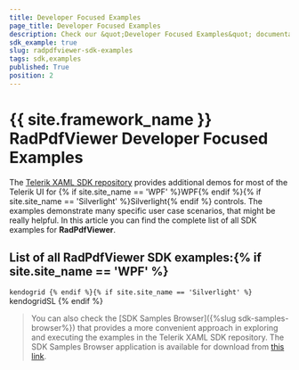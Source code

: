 ```yaml
---
title: Developer Focused Examples
page_title: Developer Focused Examples
description: Check our &quot;Developer Focused Examples&quot; documentation article for the RadPdfViewer {{ site.framework_name }} control.
sdk_example: true
slug: radpdfviewer-sdk-examples
tags: sdk,examples
published: True
position: 2
---
```


# {{ site.framework_name }} RadPdfViewer Developer Focused Examples

The [Telerik XAML SDK repository](https://github.com/telerik/xaml-sdk/tree/master/) provides additional demos for most of the Telerik UI for {% if site.site_name == 'WPF' %}WPF{% endif %}{% if site.site_name == 'Silverlight' %}Silverlight{% endif %} controls. The examples demonstrate many specific user case scenarios, that might be really helpful. In this article you can find the complete list of all SDK examples for __RadPdfViewer__.

## List of all RadPdfViewer SDK examples:{% if site.site_name == 'WPF' %}
``kendogrid
{% endif %}{% if site.site_name == 'Silverlight' %}
``kendogridSL
{% endif %}

>You can also check the [SDK Samples Browser]({%slug sdk-samples-browser%}) that provides a more convenient approach in exploring and executing the examples in the Telerik XAML SDK repository. The SDK Samples Browser application is available for download from [this link](https://demos.telerik.com/xaml-sdkbrowser/).
